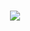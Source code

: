 <h1 align="center"> <a> <img src="https://readme-typing-svg.herokuapp.com/?lines=console.log(%22Hello%2C%20World!%22);🚲🚲🚲🚲🚲🫶好心情的一天！！🫶🚲🚲🚲🚲🚲🚲🚲🚲!&center=true&size=27"> </a> </h1>

<!--
**Snoringsleep/Snoringsleep** is a ✨ _special_ ✨ repository because its `README.md` (this file) appears on your GitHub profile.

Here are some ideas to get you started:

- 🔭 I’m currently working on ...
- 🌱 I’m currently learning ...
- 👯 I’m looking to collaborate on ...
- 🤔 I’m looking for help with ...
- 💬 Ask me about ...
- 📫 How to reach me: ...
- 😄 Pronouns: ...
- ⚡ Fun fact: ...
-->
